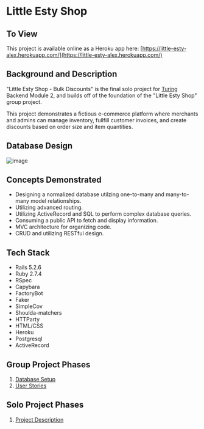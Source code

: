 # Little Esty Shop

## To View

This project is available online as a Heroku app here: [https://little-esty-alex.herokuapp.com/](https://little-esty-alex.herokuapp.com/)

## Background and Description

"Little Esty Shop - Bulk Discounts" is the final solo project for [Turing](https://turing.edu/) Backend Module 2, and builds off of the foundation of the "Little Esty Shop" group project.

This project demonstrates a fictious e-commerce platform where merchants and admins can manage inventory, fullfill customer invoices, and create discounts based on order size and item quantities. 

## Database Design

![image](https://user-images.githubusercontent.com/17027357/183792299-98c54b50-6eac-49e1-82d9-729083d8db7b.png)

## Concepts Demonstrated

- Designing a normalized database utilzing one-to-many and many-to-many model relationships. 
- Utilizing advanced routing. 
- Utilizing ActiveRecord and SQL to perform complex database queries. 
- Consuming a public API to fetch and display information. 
- MVC architecture for organizing code. 
- CRUD and utilizing RESTful design.

## Tech Stack

- Rails 5.2.6
- Ruby 2.7.4
- RSpec
- Capybara
- FactoryBot
- Faker
- SimpleCov
- Shoulda-matchers
- HTTParty
- HTML/CSS
- Heroku
- Postgresql
- ActiveRecord

## Group Project Phases

1. [Database Setup](./doc/db_setup.md)
1. [User Stories](./doc/user_stories.md)

## Solo Project Phases

1. [Project Description](https://backend.turing.edu/module2/projects/bulk_discounts)
